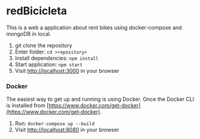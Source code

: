# redBicicleta
This is a web a application about rent bikes using docker-compose and mongoDB in local. 

1. git clone the repository
2. Enter folder: `cd >repository>`
4. Install dependencies: `npm install`
5. Start application: `npm start`
6. Visit [http://localhost:3000](http://localhost:3000) in your browser

### Docker

The easiest way to get up and running is using Docker. Once the Docker CLI is installed from [https://www.docker.com/get-docker](https://www.docker.com/get-docker).

1. Run: `docker-compose up --build`
2. Visit [http://localhost:8080](http://localhost:8080) in your browser
